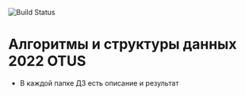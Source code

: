 ![Build Status](https://github.com/VVStanley/algorythm_2022_hw/actions/workflows/run_test.yaml/badge.svg?branch=master)

# Алгоритмы и структуры данных 2022 OTUS

- В каждой папке ДЗ есть описание и результат